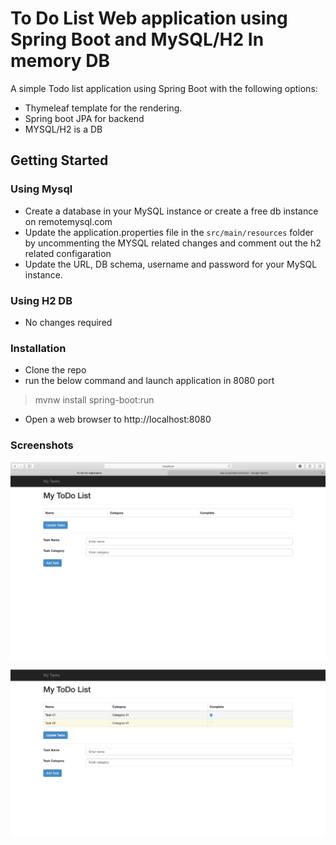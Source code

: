 
# To Do List Web application using Spring Boot and MySQL/H2 In memory DB

A simple Todo list application using Spring Boot with the following options:

- Thymeleaf template for the rendering.
- Spring boot JPA for backend
- MYSQL/H2 is a DB

## Getting Started

### Using Mysql
 - Create a database in your MySQL instance or create a free db instance on remotemysql.com 
 - Update the application.properties file in the `src/main/resources` folder  by uncommenting the MYSQL related changes and comment out the h2 related configaration
 - Update the URL, DB schema, username and password for your MySQL instance.

### Using H2 DB
- No changes required
 
### Installation
- Clone the repo
- run the below command and launch application in 8080 port
> mvnw install spring-boot:run
- Open a web browser to http://localhost:8080


### Screenshots
![Alt text](https://github.com/arjunsreepad/spboot-mysql-h2-webapp/raw/master/screenshot/app%20launch.png "App Launch")


![Alt text](https://raw.githubusercontent.com/arjunsreepad/spboot-mysql-h2-webapp/master/screenshot/app%20after%20update.png "App after update")
